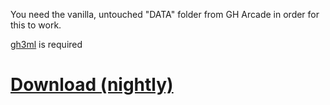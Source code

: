 You need the vanilla, untouched "DATA" folder from GH Arcade in order for this to work.

[gh3ml](https://github.com/nsneverhax/gh3ml/releases) is required

# [Download (nightly)](https://nightly.link/lunalawl/gh-arcade-pc-patch/workflows/build/main/GHArcadePC.zip)
